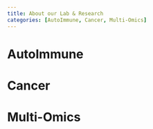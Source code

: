 ```yaml
---
title: About our Lab & Research
categories: [AutoImmune, Cancer, Multi-Omics]
---
```


# AutoImmune



# Cancer



# Multi-Omics